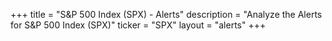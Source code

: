 +++
title = "S&P 500 Index (SPX) - Alerts"
description = "Analyze the Alerts for S&P 500 Index (SPX)"
ticker = "SPX"
layout = "alerts"
+++

